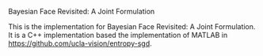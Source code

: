 Bayesian Face Revisited: A Joint Formulation

This is the implementation for Bayesian Face Revisited: A Joint Formulation. It is a C++ implementation based the implementation of MATLAB in https://github.com/ucla-vision/entropy-sgd.
 
